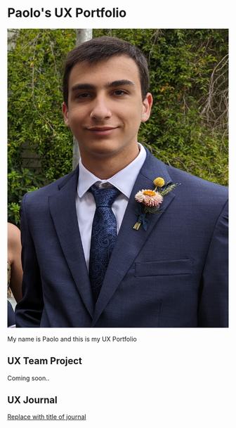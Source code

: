 # Paolo's UX Portfolio
![picture of me](https://github.com/UsabilityEngineering/portfolio-paologonzalez/blob/main/me.jpg)

My name is Paolo and this is my UX Portfolio

## UX Team Project

Coming soon..

## UX Journal

[Replace with title of journal](journal/)
